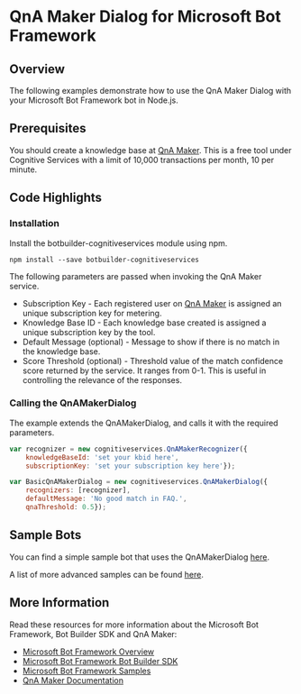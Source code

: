 # QnA Maker Dialog for Microsoft Bot Framework

## Overview
The following examples demonstrate how to use the QnA Maker Dialog with your Microsoft Bot Framework bot in Node.js.

## Prerequisites
You should create a knowledge base at [QnA Maker](https://qnamaker.ai). This is a free tool under Cognitive Services with a limit of 10,000 transactions per month, 10 per minute.

## Code Highlights

### Installation
Install the botbuilder-cognitiveservices  module using npm.

    npm install --save botbuilder-cognitiveservices

The following parameters are passed when invoking the QnA Maker service.
+ Subscription Key - Each registered user on [QnA Maker](https://qnamaker.ai) is assigned an unique subscription key for metering.
+ Knowledge Base ID - Each knowledge base created is assigned a unique subscription key by the tool.
+ Default Message (optional) - Message to show if there is no match in the knowledge base.
+ Score Threshold (optional) - Threshold value of the match confidence score returned by the service. It ranges from 0-1. This is useful in controlling the relevance of the responses.

### Calling the QnAMakerDialog
The example extends the QnAMakerDialog, and calls it with the required parameters.

````JavaScript
var recognizer = new cognitiveservices.QnAMakerRecognizer({
	knowledgeBaseId: 'set your kbid here',
	subscriptionKey: 'set your subscription key here'});

var BasicQnAMakerDialog = new cognitiveservices.QnAMakerDialog({
	recognizers: [recognizer],
	defaultMessage: 'No good match in FAQ.',
	qnaThreshold: 0.5});
````

## Sample Bots
You can find a simple sample bot that uses the QnAMakerDialog [here](samples/QnAMaker/QnAMakerSimpleBot/app.js).

A list of more advanced samples can be found [here](samples/QnAMaker/README.md).

## More Information
Read these resources for more information about the Microsoft Bot Framework, Bot Builder SDK and QnA Maker:

* [Microsoft Bot Framework Overview](https://docs.botframework.com/en-us/)
* [Microsoft Bot Framework Bot Builder SDK](https://github.com/Microsoft/BotBuilder)
* [Microsoft Bot Framework Samples](https://github.com/Microsoft/BotBuilder-Samples)
* [QnA Maker Documentation](https://qnamaker.ai/Documentation)

